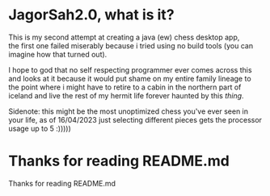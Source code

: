 # JagorSah2.0, what is it?
This is my second attempt at creating a java (ew) chess desktop app,   
the first one failed miserably because i tried using no build tools (you can imagine how that turned out).    

I hope to god that no self respecting programmer ever comes across this and looks at it because it would put shame on my entire family lineage to the point where i might have 
to retire to a cabin in the northern part of iceland and live the rest of my hermit life forever haunted by this *thing*.

Sidenote: this might be the most unoptimized chess you've ever seen in your life, as of 16/04/2023 just selecting different pieces gets the processor usage up to 5 :)))))
# Thanks for reading README.md
Thanks for reading README.md

